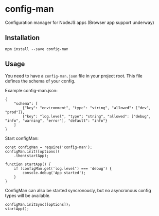 # config-man

Configuration manager for NodeJS apps (Browser app support underway)

## Installation

`npm install --save config-man`

## Usage

You need to have a `config-man.json` file in your project root. This file defines the schema of your config.

Example config-man.json:
```
{
    "schema": [
        {"key": "environment", "type": "string", "allowed": ["dev", "prod"]},
        {"key": "log.level", "type": "string", "allowed": ["debug", "info", "warning", "error"], "default": "info"}
    ]
}
```

Start configMan:

```
const configMan = require('config-man');
configMan.init([options])
    .then(startApp);

function startApp() {
    if (configMan.get('log.level') === 'debug') {
        console.debug('App started');
    }
}
```

ConfigMan can also be started syncronously, but no asyncronous config types will be available.

```
configMan.initSync([options]);
startApp();
```
